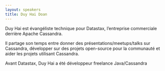 ```yaml
---
layout: speakers
title: Duy Hai Doan
---
```

Duy Hai est évangéliste technique pour Datastax, l’entreprise commerciale derrière Apache Cassandra.

Il partage son temps entre donner des présentations/meetups/talks sur Cassandra, développer sur des projets open-source pour la communauté et aider les projets utilisant Cassandra.

Avant Datastax, Duy Hai a été développeur freelance Java/Cassandra

